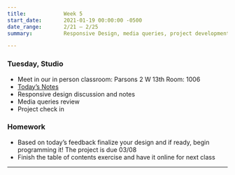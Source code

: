 ```yaml
---
title:            Week 5
start_date:       2021-01-19 00:00:00 -0500
date_range:       2/21 – 2/25
summary:          Responsive Design, media queries, project development

---
```


### Tuesday, Studio

- Meet in our in person classroom: Parsons 2 W 13th
 Room: 1006
- [Today&rsquo;s Notes](https://paper.dropbox.com/doc/Parsons-CIS22-Week-5a-Responsive-Design--BcXmcdwoOMiAGAVY4ZpzC3x0AQ-JRInZOBOsAKHlt4omU8rh)
- Responsive design discussion and notes
- Media queries review
- Project check in

### Homework
- Based on today&rsquo;s feedback finalize your design and if ready, begin programming it! The project is due 03/08
- Finish the table of contents exercise and have it online for next class

---